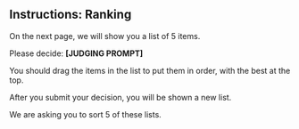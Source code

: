 ## Instructions: Ranking

On the next page, we will show you a list of 5 items.

Please decide: **[JUDGING PROMPT]**

You should drag the items in the list to put them in order, with the best at the top.

After you submit your decision, you will be shown a new list.

We are asking you to sort 5 of these lists.